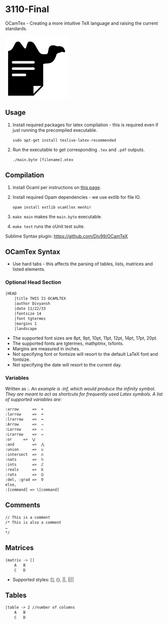 # 3110-Final
OCamTex - Creating a more intuitive TeX language and raising the current standards.

![Ocamtex](ocamtex.png)

## Usage

1. Install required packages for latex compilation - this is required even if just running the precompiled executable.

    `sudo apt-get install texlive-latex-recommended`
1. Run the executable to get corresponding `.tex` and `.pdf` outputs.

    `./main.byte [filename].otex`

## Compilation

1. Install Ocaml per instructions on [this page](https://opam.ocaml.org/doc/Install.html).
1. Install required Opam dependencies - we use extlib for file IO.

    `opam install extlib ocamllex menhir`
1. `make main` makes the `main.byte` executable.
1. `make test` runs the oUnit test suite.

Sublime Syntax plugin: https://github.com/Div99/OCamTeX

## OCamTex Syntax

- Use hard tabs - this affects the parsing of tables, lists, matrices and listed elements.

### Optional Head Section
```
|HEAD
	|title THIS IS OCAMLTEX
	|author Divyansh
	|date 11/22/33
	|fontsize 14
	|font tgtermes
	|margins 1
	|landscape
```
- The supported font sizes are 8pt, 9pt, 10pt, 11pt, 12pt, 14pt, 17pt, 20pt.
- The supported fonts are tgtermes, mathptmx, txfonts.
- Margins are measured in inches.
- Not specifying font or fontsize will resort to the default LaTeX font and fontsize.
- Not specifying the date will resort to the current day.

### Variables
Written as :<var name>. An example is :inf, which would produce the infinity symbol. They are meant to act as shortcuts for frequently used Latex symbols. A list of supported variables are:
```
:arrow		=> 	➡
:larrow		=>	⬅
:lrarrow	=>	↔
:Arrow		=>	⇒
:Larrow     =>	⇐
:Lrarrow	=>	⇔
:or		=>	⋁
:and		=>	⋀
:union		=>	∪
:intersect	=>	∩
:nats		=>	ℕ
:ints		=>	ℤ
:reals		=>	ℝ
:rats		=>	ℚ
:del, :grad	=>	∇
else,
:[command] => \[command]
```

## Comments
```
// This is a comment
/* This is also a comment
…
*/
```

## Matrices
```
|matrix -> []
    A	B
    C	D
```
- Supported styles: [], {}, ||, ||||

## Tables
```
|table -> 2 //number of columns
    A	B
    C	D
```
